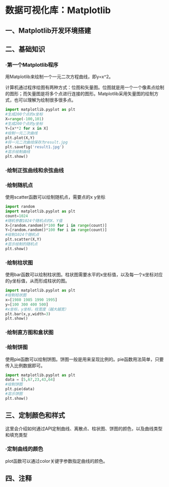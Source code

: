 # 数据可视化库：Matplotlib

## 一、Matplotlib开发环境搭建



## 二、基础知识

### ·第一个Matplotlib程序

用Matplotlib来绘制一个一元二次方程曲线，即y=x^2。

计算机通过程序绘图有两种方式：位图和矢量图。位图就是用一个一个像素点绘制的图形；而矢量图是将多个点进行连接的图形。Matplotlib采用矢量图的绘制方式，也可以理解为绘制很多很多点。

```python
import matplotlib.pyplot as plt
#生成200个点的x坐标
X=range(-100,101)
#生成200个点的y坐标
Y=[x**2 for x in X]
#绘制一元二次曲线
plt.plot(X,Y)
#将一元二次曲线保存为result.jpg
plt.savefig('result1.jpg')
#显示绘制曲线
plt.show()
```



### ·绘制正弦曲线和余弦曲线

### ·绘制随机点

使用scatter函数可以绘制随机点，需要点的x y坐标

```python
import random
import matplotlib.pyplot as plt
count=1024
#随机参数1024个随机点的X、Y值
X=[random.random()*100 for i in range(count)]
Y=[random.random()*100 for i in range(count)]
#绘制1024个随机点
plt.scatter(X,Y)
#显示绘制的随机点
plt.show()
```

### ·绘制柱状图

使用bar函数可以绘制柱状图。柱状图需要水平的x坐标值，以及每一个x坐标对应的y坐标值，从而形成柱状的图。

```python
import matplotlib.pyplot as plt
#绘制柱状图
x=[1980 1985 1990 1995]
y=[100 300 400 500]
#x坐标，y坐标，柱宽度（越大越宽）
plt.bar(x,y,width=3)
plt.show()
```



### ·绘制直方图和盒状图

### ·绘制饼图

使用pie函数可以绘制饼图。饼图一般是用来呈现比例的。pie函数用法简单，只要传入比例数据即可。

```python
import matplotlib.pyplot as plt
data = [5,67,23,43,64]
#绘制饼图
plt.pie(data)
#显示饼图
plt.show()
```



## 三、定制颜色和样式

这里会介绍如何通过API定制曲线、离散点、柱状图、饼图的颜色，以及曲线类型和填充类型

### ·定制曲线的颜色

plot函数可以通过color关键字参数指定曲线的颜色。

## 四、注释

